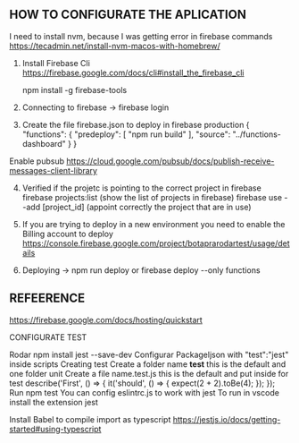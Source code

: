 
## HOW TO CONFIGURATE THE APLICATION 

I need to install nvm, because I was getting error in firebase commands <br>
https://tecadmin.net/install-nvm-macos-with-homebrew/ 

1) Install Firebase Cli
    https://firebase.google.com/docs/cli#install_the_firebase_cli

    npm install -g firebase-tools 

2) Connecting to firebase
-> firebase login

3) Create the file firebase.json to deploy in firebase production 
{
  "functions": {
    "predeploy": [
      "npm run build"
    ],
    "source": "../functions-dashboard"
  }
}

Enable pubsub
https://cloud.google.com/pubsub/docs/publish-receive-messages-client-library

4) Verified if the projetc is pointing to the correct project in firebase 
firebase projects:list (show the list of projects in firebase)
firebase use --add [project_id] (appoint correctly the project that are in use)

5) If you are trying to deploy in a new environment you need to enable the Billing account to deploy
https://console.firebase.google.com/project/botaprarodartest/usage/details

6) Deploying 
-> npm run deploy or firebase deploy --only functions

## REFEERENCE
https://firebase.google.com/docs/hosting/quickstart



CONFIGURATE TEST

Rodar 
  npm install jest --save-dev
Configurar
  Packageljson with "test":"jest" inside scripts
Creating test
  Create a folder name __test__ this is the default and one folder unit
  Create a file name.test.js this is the default and put inside for test
  describe('First', () => {
    it('should', () => {
      expect(2 + 2).toBe(4);
    });
  });
Run 
  npm test
You can config eslintrc.js to work with jest
To run in vscode install the extension jest

Install Babel to compile import as typescript 
https://jestjs.io/docs/getting-started#using-typescript

